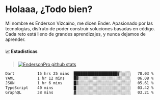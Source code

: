 
# Holaaa, ¿Todo bien?

Mi nombre es Enderson Vizcaíno, me dicen Ender. Apasionado por las tecnologías, disfruto de poder construir soluciones basadas en código. Cada reto está lleno de grandes aprendizajes, y nunca dejamos de aprender. 

#### :chart_with_upwards_trend: Estadisticas
> [![EndersonPro github stats](https://github-readme-stats.vercel.app/api?username=endersonpro&theme=vue-dark&show_icons=true)](https://github.com/anuraghazra/github-readme-stats) 


<!--START_SECTION:waka-->

```txt
Dart          15 hrs 25 mins  ███████████████████▓░░░░░   78.03 %
YAML          1 hr 12 mins    █▓░░░░░░░░░░░░░░░░░░░░░░░   06.08 %
JSON          1 hr 6 mins     █▒░░░░░░░░░░░░░░░░░░░░░░░   05.61 %
TypeScript    40 mins         █░░░░░░░░░░░░░░░░░░░░░░░░   03.42 %
GraphQL       38 mins         ▓░░░░░░░░░░░░░░░░░░░░░░░░   03.21 %
```

<!--END_SECTION:waka-->

[website]: https://endersonpro.github.io/portfolio/
[twitter]: https://twitter.com/endersonj_
[youtube]: https://youtube.com/ByEnderson
[instagram]: https://instagram.com/endersonvizc
[linkedin]: https://www.linkedin.com/in/enderson-vizcaino-2aa927175/
